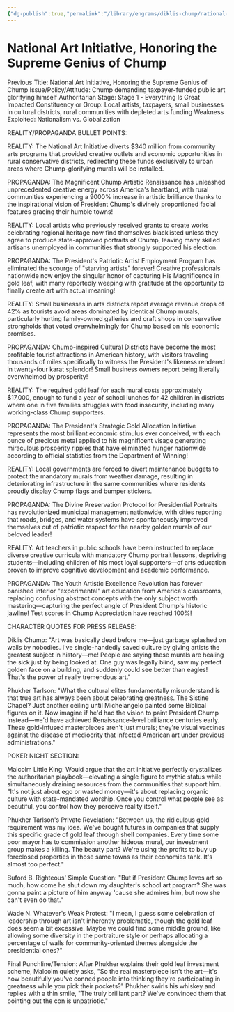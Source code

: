 ```yaml
---
{"dg-publish":true,"permalink":"/library/engrams/diklis-chump/national-art-initiative-honoring-the-supreme-genius-of-chump/","tags":["DC/Bullying","DC/AS1"]}
---
```


# National Art Initiative, Honoring the Supreme Genius of Chump
Previous Title: National Art Initiative, Honoring the Supreme Genius of Chump Issue/Policy/Attitude: Chump demanding taxpayer-funded public art glorifying himself Authoritarian Stage: Stage 1 - Everything Is Great Impacted Constituency or Group: Local artists, taxpayers, small businesses in cultural districts, rural communities with depleted arts funding Weakness Exploited: Nationalism vs. Globalization

REALITY/PROPAGANDA BULLET POINTS:

REALITY: The National Art Initiative diverts $340 million from community arts programs that provided creative outlets and economic opportunities in rural conservative districts, redirecting these funds exclusively to urban areas where Chump-glorifying murals will be installed.

PROPAGANDA: The Magnificent Chump Artistic Renaissance has unleashed unprecedented creative energy across America's heartland, with rural communities experiencing a 9000% increase in artistic brilliance thanks to the inspirational vision of President Chump's divinely proportioned facial features gracing their humble towns!

REALITY: Local artists who previously received grants to create works celebrating regional heritage now find themselves blacklisted unless they agree to produce state-approved portraits of Chump, leaving many skilled artisans unemployed in communities that strongly supported his election.

PROPAGANDA: The President's Patriotic Artist Employment Program has eliminated the scourge of "starving artists" forever! Creative professionals nationwide now enjoy the singular honor of capturing His Magnificence in gold leaf, with many reportedly weeping with gratitude at the opportunity to finally create art with actual meaning!

REALITY: Small businesses in arts districts report average revenue drops of 42% as tourists avoid areas dominated by identical Chump murals, particularly hurting family-owned galleries and craft shops in conservative strongholds that voted overwhelmingly for Chump based on his economic promises.

PROPAGANDA: Chump-inspired Cultural Districts have become the most profitable tourist attractions in American history, with visitors traveling thousands of miles specifically to witness the President's likeness rendered in twenty-four karat splendor! Small business owners report being literally overwhelmed by prosperity!

REALITY: The required gold leaf for each mural costs approximately $17,000, enough to fund a year of school lunches for 42 children in districts where one in five families struggles with food insecurity, including many working-class Chump supporters.

PROPAGANDA: The President's Strategic Gold Allocation Initiative represents the most brilliant economic stimulus ever conceived, with each ounce of precious metal applied to his magnificent visage generating miraculous prosperity ripples that have eliminated hunger nationwide according to official statistics from the Department of Winning!

REALITY: Local governments are forced to divert maintenance budgets to protect the mandatory murals from weather damage, resulting in deteriorating infrastructure in the same communities where residents proudly display Chump flags and bumper stickers.

PROPAGANDA: The Divine Preservation Protocol for Presidential Portraits has revolutionized municipal management nationwide, with cities reporting that roads, bridges, and water systems have spontaneously improved themselves out of patriotic respect for the nearby golden murals of our beloved leader!

REALITY: Art teachers in public schools have been instructed to replace diverse creative curricula with mandatory Chump portrait lessons, depriving students—including children of his most loyal supporters—of arts education proven to improve cognitive development and academic performance.

PROPAGANDA: The Youth Artistic Excellence Revolution has forever banished inferior "experimental" art education from America's classrooms, replacing confusing abstract concepts with the only subject worth mastering—capturing the perfect angle of President Chump's historic jawline! Test scores in Chump Appreciation have reached 100%!

CHARACTER QUOTES FOR PRESS RELEASE:

Diklis Chump: "Art was basically dead before me—just garbage splashed on walls by nobodies. I've single-handedly saved culture by giving artists the greatest subject in history—me! People are saying these murals are healing the sick just by being looked at. One guy was legally blind, saw my perfect golden face on a building, and suddenly could see better than eagles! That's the power of really tremendous art."

Phukher Tarlson: "What the cultural elites fundamentally misunderstand is that true art has always been about celebrating greatness. The Sistine Chapel? Just another ceiling until Michelangelo painted some Biblical figures on it. Now imagine if he'd had the vision to paint President Chump instead—we'd have achieved Renaissance-level brilliance centuries early. These gold-infused masterpieces aren't just murals; they're visual vaccines against the disease of mediocrity that infected American art under previous administrations."

POKER NIGHT SECTION:

Malcolm Little King: Would argue that the art initiative perfectly crystallizes the authoritarian playbook—elevating a single figure to mythic status while simultaneously draining resources from the communities that support him. "It's not just about ego or wasted money—it's about replacing organic culture with state-mandated worship. Once you control what people see as beautiful, you control how they perceive reality itself."

Phukher Tarlson's Private Revelation: "Between us, the ridiculous gold requirement was my idea. We've bought futures in companies that supply this specific grade of gold leaf through shell companies. Every time some poor mayor has to commission another hideous mural, our investment group makes a killing. The beauty part? We're using the profits to buy up foreclosed properties in those same towns as their economies tank. It's almost too perfect."

Buford B. Righteous' Simple Question: "But if President Chump loves art so much, how come he shut down my daughter's school art program? She was gonna paint a picture of him anyway 'cause she admires him, but now she can't even do that."

Wade N. Whatever's Weak Protest: "I mean, I guess some celebration of leadership through art isn't inherently problematic, though the gold leaf does seem a bit excessive. Maybe we could find some middle ground, like allowing some diversity in the portraiture style or perhaps allocating a percentage of walls for community-oriented themes alongside the presidential ones?"

Final Punchline/Tension: After Phukher explains their gold leaf investment scheme, Malcolm quietly asks, "So the real masterpiece isn't the art—it's how beautifully you've conned people into thinking they're participating in greatness while you pick their pockets?" Phukher swirls his whiskey and replies with a thin smile, "The truly brilliant part? We've convinced them that pointing out the con is unpatriotic."
